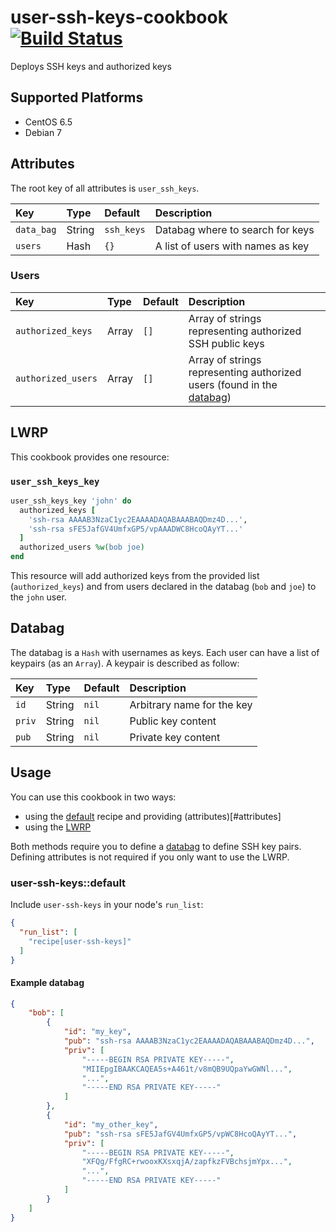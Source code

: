 # user-ssh-keys-cookbook [![Build Status](https://travis-ci.org/pmsipilot/user-ssh-keys-cookbook.svg?branch=master)](https://travis-ci.org/pmsipilot/user-ssh-keys-cookbook)

Deploys SSH keys and authorized keys

## Supported Platforms

* CentOS 6.5
* Debian 7

## Attributes

The root key of all attributes is `user_ssh_keys`.

| Key         | Type       | Default    | Description                                           |
| :---------- |:---------- | :--------- | :---------------------------------------------------- |
| `data_bag`  | String     | `ssh_keys` | Databag where to search for keys                      |
| `users`     | Hash       | `{}`       | A list of users with names as key                     |

### Users

| Key                 | Type       | Default    | Description                                                                       |
| :------------------ |:---------- | :--------- | :-------------------------------------------------------------------------------- |
| `authorized_keys`   | Array      | `[]`       | Array of strings representing authorized SSH public keys                          |
| `authorized_users`  | Array      | `[]`       | Array of strings representing authorized users (found in the [databag](#databag)) |

## LWRP

This cookbook provides one resource:

### `user_ssh_keys_key`

```ruby
user_ssh_keys_key 'john' do
  authorized_keys [
    'ssh-rsa AAAAB3NzaC1yc2EAAAADAQABAAABAQDmz4D...',
    'ssh-rsa sFE5JafGV4UmfxGP5/vpAAADWC8HcoQAyYT...'
  ]
  authorized_users %w(bob joe)
end

```

This resource will add authorized keys from the provided list (`authorized_keys`) and from users declared in the databag (`bob` and `joe`) to the `john` user.

## Databag

The databag is a `Hash` with usernames as keys. Each user can have a list of keypairs (as an `Array`).
A keypair is described as follow:

| Key    | Type   | Default | Description                |
| :------|:------ | :------ | :------------------------- |
| `id`   | String | `nil`   | Arbitrary name for the key |
| `priv` | String | `nil`   | Public key content         |
| `pub`  | String | `nil`   | Private key content        |

## Usage

You can use this cookbook in two ways:

* using the [default](#user-ssh-keys-default) recipe and providing (attributes)[#attributes]
* using the [LWRP](#lwrp) 

Both methods require you to define a [databag](#databag) to define SSH key pairs. Defining attributes is not required if you only want to use the LWRP.

### user-ssh-keys::default

Include `user-ssh-keys` in your node's `run_list`:

```json
{
  "run_list": [
    "recipe[user-ssh-keys]"
  ]
}
```

#### Example databag

```json
{    
    "bob": [
        {
            "id": "my_key",
            "pub": "ssh-rsa AAAAB3NzaC1yc2EAAAADAQABAAABAQDmz4D...",
            "priv": [
                "-----BEGIN RSA PRIVATE KEY-----",
                "MIIEpgIBAAKCAQEA5s+A461t/v8mQB9UQpaYwGWNl...",
                "...",
                "-----END RSA PRIVATE KEY-----"
            ]
        },
        {
            "id": "my_other_key",
            "pub": "ssh-rsa sFE5JafGV4UmfxGP5/vpWC8HcoQAyYT...",
            "priv": [
                "-----BEGIN RSA PRIVATE KEY-----",
                "XFQg/FfgRC+rwooxKXsxqjA/zapfkzFVBchsjmYpx...",
                "...",
                "-----END RSA PRIVATE KEY-----"
            ]
        }
    ]
}

```
